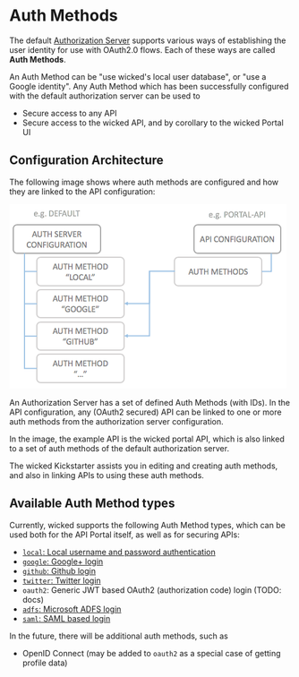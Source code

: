 # Auth Methods

The default [Authorization Server](authorization-servers.md) supports various ways of establishing the user identity for use with OAuth2.0 flows. Each of these ways are called **Auth Methods**.

An Auth Method can be "use wicked's local user database", or "use a Google identity". Any Auth Method which has been successfully configured with the default authorization server can be used to

* Secure access to any API
* Secure access to the wicked API, and by corollary to the wicked Portal UI

## Configuration Architecture

The following image shows where auth methods are configured and how they are linked to the API configuration:

![Auth Method configuration](images/auth-method-config.png)

An Authorization Server has a set of defined Auth Methods (with IDs). In the API configuration, any (OAuth2 secured) API can be linked to one or more auth methods from the authorization server configuration.

In the image, the example API is the wicked portal API, which is also linked to a set of auth methods of the default authorization server.

The wicked Kickstarter assists you in editing and creating auth methods, and also in linking APIs to using these auth methods.

## Available Auth Method types

Currently, wicked supports the following Auth Method types, which can be used both for the API Portal itself, as well as for securing APIs:

* [`local`: Local username and password authentication](auth-local.md)
* [`google`: Google+ login](auth-google.md)
* [`github`: Github login](auth-github.md)
* [`twitter`: Twitter login](auth-twitter.md)
* `oauth2`: Generic JWT based OAuth2 (authorization code) login (TODO: docs)
* [`adfs`: Microsoft ADFS login](auth-adfs.md)
* [`saml`: SAML based login](auth-saml.md)

In the future, there will be additional auth methods, such as 

* OpenID Connect (may be added to `oauth2` as a special case of getting profile data)
